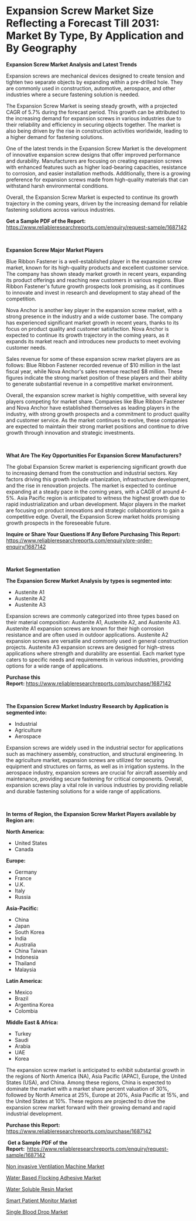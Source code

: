 <p><h1>Expansion Screw Market Size Reflecting a Forecast Till 2031: Market By Type, By Application and By Geography</h1></p><p><strong>Expansion Screw Market Analysis and Latest Trends</strong></p>
<p><p>Expansion screws are mechanical devices designed to create tension and tighten two separate objects by expanding within a pre-drilled hole. They are commonly used in construction, automotive, aerospace, and other industries where a secure fastening solution is needed.</p><p>The Expansion Screw Market is seeing steady growth, with a projected CAGR of 5.7% during the forecast period. This growth can be attributed to the increasing demand for expansion screws in various industries due to their reliability and efficiency in securing objects together. The market is also being driven by the rise in construction activities worldwide, leading to a higher demand for fastening solutions.</p><p>One of the latest trends in the Expansion Screw Market is the development of innovative expansion screw designs that offer improved performance and durability. Manufacturers are focusing on creating expansion screws with enhanced features such as higher load-bearing capacities, resistance to corrosion, and easier installation methods. Additionally, there is a growing preference for expansion screws made from high-quality materials that can withstand harsh environmental conditions.</p><p>Overall, the Expansion Screw Market is expected to continue its growth trajectory in the coming years, driven by the increasing demand for reliable fastening solutions across various industries.</p></p>
<p><strong>Get a Sample PDF of the Report:&nbsp;</strong> <a href="https://www.reliableresearchreports.com/enquiry/request-sample/1687142">https://www.reliableresearchreports.com/enquiry/request-sample/1687142</a></p>
<p>&nbsp;</p>
<p><strong>Expansion Screw Major Market Players</strong></p>
<p><p>Blue Ribbon Fastener is a well-established player in the expansion screw market, known for its high-quality products and excellent customer service. The company has shown steady market growth in recent years, expanding its product offerings and reaching new customers in various regions. Blue Ribbon Fastener's future growth prospects look promising, as it continues to innovate and invest in research and development to stay ahead of the competition.</p><p>Nova Anchor is another key player in the expansion screw market, with a strong presence in the industry and a wide customer base. The company has experienced significant market growth in recent years, thanks to its focus on product quality and customer satisfaction. Nova Anchor is expected to continue its growth trajectory in the coming years, as it expands its market reach and introduces new products to meet evolving customer needs.</p><p>Sales revenue for some of these expansion screw market players are as follows: Blue Ribbon Fastener recorded revenue of $10 million in the last fiscal year, while Nova Anchor's sales revenue reached $8 million. These figures indicate the strong market position of these players and their ability to generate substantial revenue in a competitive market environment.</p><p>Overall, the expansion screw market is highly competitive, with several key players competing for market share. Companies like Blue Ribbon Fastener and Nova Anchor have established themselves as leading players in the industry, with strong growth prospects and a commitment to product quality and customer service. As the market continues to evolve, these companies are expected to maintain their strong market positions and continue to drive growth through innovation and strategic investments.</p></p>
<p>&nbsp;</p>
<p><strong>What Are The Key Opportunities For Expansion Screw Manufacturers?</strong></p>
<p><p>The global Expansion Screw market is experiencing significant growth due to increasing demand from the construction and industrial sectors. Key factors driving this growth include urbanization, infrastructure development, and the rise in renovation projects. The market is expected to continue expanding at a steady pace in the coming years, with a CAGR of around 4-5%. Asia Pacific region is anticipated to witness the highest growth due to rapid industrialization and urban development. Major players in the market are focusing on product innovations and strategic collaborations to gain a competitive edge. Overall, the Expansion Screw market holds promising growth prospects in the foreseeable future.</p></p>
<p><strong>Inquire or Share Your Questions If Any Before Purchasing This Report:</strong> <a href="https://www.reliableresearchreports.com/enquiry/pre-order-enquiry/1687142">https://www.reliableresearchreports.com/enquiry/pre-order-enquiry/1687142</a></p>
<p>&nbsp;</p>
<p><strong>Market Segmentation</strong></p>
<p><strong>The Expansion Screw Market Analysis by types is segmented into:</strong></p>
<p><ul><li>Austenite A1</li><li>Austenite A2</li><li>Austenite A3</li></ul></p>
<p><p>Expansion screws are commonly categorized into three types based on their material composition: Austenite A1, Austenite A2, and Austenite A3. Austenite A1 expansion screws are known for their high corrosion resistance and are often used in outdoor applications. Austenite A2 expansion screws are versatile and commonly used in general construction projects. Austenite A3 expansion screws are designed for high-stress applications where strength and durability are essential. Each market type caters to specific needs and requirements in various industries, providing options for a wide range of applications.</p></p>
<p><strong>Purchase this Report:&nbsp;</strong><a href="https://www.reliableresearchreports.com/purchase/1687142">https://www.reliableresearchreports.com/purchase/1687142</a></p>
<p>&nbsp;</p>
<p><strong>The Expansion Screw Market Industry Research by Application is segmented into:</strong></p>
<p><ul><li>Industrial</li><li>Agriculture</li><li>Aerospace</li></ul></p>
<p><p>Expansion screws are widely used in the industrial sector for applications such as machinery assembly, construction, and structural engineering. In the agriculture market, expansion screws are utilized for securing equipment and structures on farms, as well as in irrigation systems. In the aerospace industry, expansion screws are crucial for aircraft assembly and maintenance, providing secure fastening for critical components. Overall, expansion screws play a vital role in various industries by providing reliable and durable fastening solutions for a wide range of applications.</p></p>
<p>&nbsp;</p>
<p><strong>In terms of Region, the Expansion Screw Market Players available by Region are:</strong></p>
<p>
    <p> <strong> North America: </strong>
        <ul>
            <li>United States</li>
            <li>Canada</li>
        </ul>
        </p> 
    <p> <strong> Europe: </strong>
        <ul>
            <li>Germany</li>
            <li>France</li>
            <li>U.K.</li>
            <li>Italy</li>
            <li>Russia</li>
        </ul>
        </p> 
    <p> <strong> Asia-Pacific: </strong>
        <ul>
            <li>China</li>
            <li>Japan</li>
            <li>South Korea</li>
            <li>India</li>
            <li>Australia</li>
            <li>China Taiwan</li>
            <li>Indonesia</li>
            <li>Thailand</li>
            <li>Malaysia</li>
        </ul>
        </p> 
    <p> <strong> Latin America: </strong>
        <ul>
            <li>Mexico</li>
            <li>Brazil</li>
            <li>Argentina Korea</li>
            <li>Colombia</li>
        </ul>
        </p> 
    <p> <strong> Middle East & Africa: </strong>
        <ul>
            <li>Turkey</li>
            <li>Saudi</li>
            <li>Arabia</li>
            <li>UAE</li>
            <li>Korea</li>
        </ul>
    </p>
    </p>
<p><p>The expansion screw market is anticipated to exhibit substantial growth in the regions of North America (NA), Asia Pacific (APAC), Europe, the United States (USA), and China. Among these regions, China is expected to dominate the market with a market share percent valuation of 30%, followed by North America at 25%, Europe at 20%, Asia Pacific at 15%, and the United States at 10%. These regions are projected to drive the expansion screw market forward with their growing demand and rapid industrial development.</p></p>
<p><strong>Purchase this Report: </strong><a href="https://www.reliableresearchreports.com/purchase/1687142">https://www.reliableresearchreports.com/purchase/1687142</a></p>
<p>&nbsp;<strong>Get a Sample PDF of the Report:&nbsp;&nbsp;</strong><a href="https://www.reliableresearchreports.com/enquiry/request-sample/1687142">https://www.reliableresearchreports.com/enquiry/request-sample/1687142</a></p>
<p><strong></strong></p>
<p><p><a href="https://medium.com/@amosmonahan243/non-invasive-ventilation-machine-nbsp-market-focuses-on-market-share-size-and-projected-forecast-e2b52b795cf2">Non invasive Ventilation Machine Market</a></p><p><a href="https://github.com/lubmix/Market-Research-Report-List-1/blob/main/water-based-flocking-adhesive-market.md">Water Based Flocking Adhesive Market</a></p><p><a href="https://github.com/joannagoyvaerts/Market-Research-Report-List-1/blob/main/water-soluble-resin-market.md">Water Soluble Resin Market</a></p><p><a href="https://medium.com/@amosmonahan243/analyzing-smart-patient-monitor-market-global-industry-perspective-and-forecast-2024-to-2031-5106be87e080">Smart Patient Monitor Market</a></p><p><a href="https://medium.com/@amosmonahan243/single-blood-drop-market-furnishes-information-on-market-share-market-trends-and-market-growth-318665b36591">Single Blood Drop Market</a></p></p>